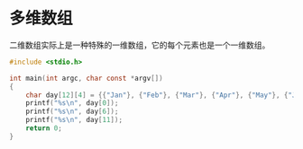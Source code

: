 # 多维数组

二维数组实际上是一种特殊的一维数组，它的每个元素也是一个一维数组。

```c
#include <stdio.h>

int main(int argc, char const *argv[])
{
    char day[12][4] = {{"Jan"}, {"Feb"}, {"Mar"}, {"Apr"}, {"May"}, {"Jun"}, {"Jul"}, {"Aug"}, {"Sep"}, {"Oct"}, {"Nov"}, {"Dec"}};
    printf("%s\n", day[0]);
    printf("%s\n", day[6]);
    printf("%s\n", day[11]);
    return 0;
}
```

